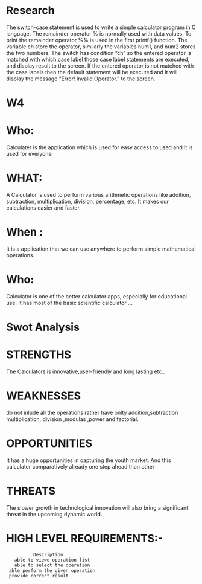 
# Research
The switch-case statement is used to write a simple calculator program in C language. The remainder operator % is normally used with data values. To print the remainder operator %% is used in the first printf() function. The variable ch store the operator, similarly the variables num1, and num2 stores the two numbers. The switch has condition “ch” so the entered operator is matched with which case label those case label statements are executed, and display result to the screen. If the entered operator is not matched with the case labels then the default statement will be executed and it will display the message “Error! Invalid Operator.” to the screen.

# W4
# Who:
 Calculater is the application which is used for easy access to used and it is used for everyone
 
 # WHAT:
 A Calculator is  used to perform various arithmetic operations like addition, subtraction, multiplication, division, percentage, etc. It makes our calculations easier and faster. 
 
 # When :
It is a application that we can use anywhere to perform simple mathematical operations.

# Who:
 Calculator is one of the better calculator apps, especially for educational use. It has most of the basic scientific calculator ...

# Swot Analysis
# STRENGTHS

The Calculators is  innovative,user-friendly and long lasting etc..

# WEAKNESSES

do not inlude all the operations rather have onlty addition,subtraction multiplication, division ,modulas ,power and factorial.

# OPPORTUNITIES

It has a huge opportunities in capturing the youth market. And this calculator comparatively already one step ahead than other

# THREATS

The slower growth in technological innovation will also bring a significant threat in the upcoming dynamic world.

# HIGH LEVEL REQUIREMENTS:-
              Description	                                       
	   able to viewe operation list	               
	   able to select the operation	                 
     able perform the given operation          
     provide correct result	                 

